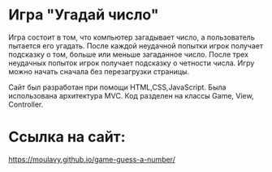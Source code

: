 # Игра "Угадай число"

Игра состоит в том, что компьютер загадывает число, а пользователь пытается его угадать. После каждой неудачной попытки игрок получает подсказку о том, больше или меньше загаданное число. После трех неудачных попыток игрок получает подсказку о четности числа.
Игру можно начать сначала без перезагрузки страницы.

Сайт был разработан при помощи HTML,CSS,JavaScript. Была использована архитектура MVC. Код разделен на классы Game, View, Controller. 

# Ссылка на сайт: 
https://moulavy.github.io/game-guess-a-number/